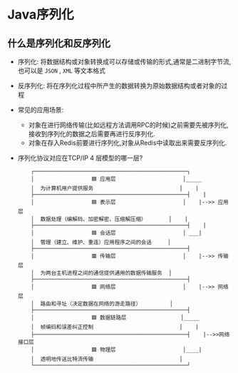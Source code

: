 # Java序列化

## 什么是序列化和反序列化

- 序列化: 将数据结构或对象转换成可以存储或传输的形式,通常是二进制字节流,也可以是 `JSON` , `XML` 等文本格式
- 反序列化: 将在序列化过程中所产生的数据转换为原始数据结构或者对象的过程

- 常见的应用场景:
  
  - 对象在进行网络传输(比如远程方法调用RPC的时候)之前需要先被序列化,接收到序列化的数据之后需要再进行反序列化.
  - 对象在存入Redis前要进行序列化,对象从Redis中读取出来需要反序列化.
  
- 序列化协议对应在TCP/IP 4 层模型的哪一层?
    ```
        ┌────────────────────────────────────────────────┐   
        │                  🟦 应用层                     │_____
        │  为计算机用户提供服务                           │    |
        ├────────────────────────────────────────────────┤    |
        │                  🟦 表示层                     │    |-->> 应用层
        │  数据处理（编解码、加密解密、压缩解压缩）       │    |
        ├────────────────────────────────────────────────┤    |
        │                  🟦 会话层                     │ ___|
        │  管理（建立、维护、重连）应用程序之间的会话     │
        ├────────────────────────────────────────────────┤
        │                  🟥 传输层                     │    |-->> 传输层
        │  为两台主机进程之间的通信提供通用的数据传输服务  │
        ├────────────────────────────────────────────────┤
        │                  🟪 网络层                     │    |-->> 网络层
        │  路由和寻址（决定数据在网络的游走路径）         │
        ├────────────────────────────────────────────────┤
        │                  🟩 数据链路层                 │_____
        │  帧编码和误差纠正控制                           │    |
        ├────────────────────────────────────────────────┤    |-->>网络接口层
        │                  🟩 物理层                     │____|
        │  透明地传送比特流传输                           │
        └────────────────────────────────────────────────┘
    ```